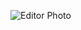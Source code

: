 ![Editor Photo](https://user-images.githubusercontent.com/106541311/172039662-b34890eb-b874-4ee4-a68a-b406768bb070.png)
